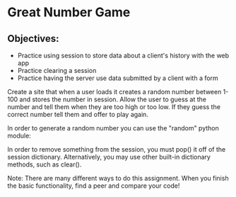 # Great Number Game

## Objectives:
* Practice using session to store data about a client's history with the web app
* Practice clearing a session
* Practice having the server use data submitted by a client with a form

Create a site that when a user loads it creates a random number between 1-100 and stores the number in session. Allow the user to guess at the number and tell them when they are too high or too low. If they guess the correct number tell them and offer to play again.

In order to generate a random number you can use the "random" python module:

In order to remove something from the session, you must pop() it off of the session dictionary. Alternatively, you may use other built-in dictionary methods, such as clear().

Note: There are many different ways to do this assignment. When you finish the basic functionality, find a peer and compare your code!
